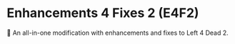 # Enhancements 4 Fixes 2 (E4F2)

🧪 An all-in-one modification with enhancements and fixes to Left 4 Dead 2.

